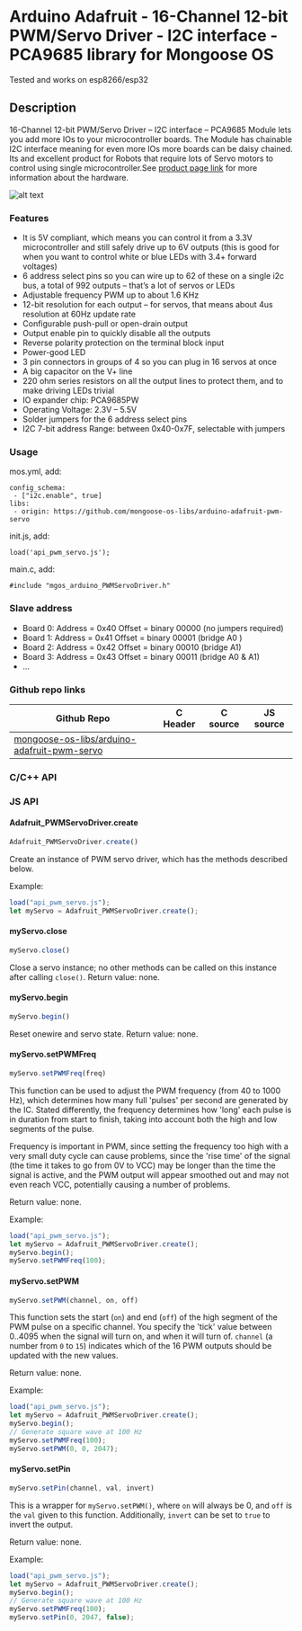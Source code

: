 Arduino Adafruit - 16-Channel 12-bit PWM/Servo Driver - I2C interface - PCA9685 library for Mongoose OS
=========

Tested and works on esp8266/esp32
## Description

16-Channel 12-bit PWM/Servo Driver – I2C interface – PCA9685 Module lets you add more IOs to your microcontroller boards. The Module has chainable I2C interface meaning for even more IOs more boards can be daisy chained. Its and excellent product for Robots that require lots of Servo motors to control using single microcontroller.See [product page link](https://www.adafruit.com/product/815) for more information about the hardware.

![alt text](https://cdn-shop.adafruit.com/970x728/815-06.jpg)
### Features

* It is 5V compliant, which means you can control it from a 3.3V microcontroller and still safely drive up to 6V outputs (this is good for when you want to control white or blue LEDs with 3.4+ forward voltages)
* 6 address select pins so you can wire up to 62 of these on a single i2c bus, a total of 992 outputs – that’s a lot of servos or LEDs
* Adjustable frequency PWM up to about 1.6 KHz
* 12-bit resolution for each output – for servos, that means about 4us resolution at 60Hz update rate
* Configurable push-pull or open-drain output
* Output enable pin to quickly disable all the outputs
* Reverse polarity protection on the terminal block input
* Power-good LED
* 3 pin connectors in groups of 4 so you can plug in 16 servos at once
* A big capacitor on the V+ line
* 220 ohm series resistors on all the output lines to protect them, and to make driving LEDs trivial
* IO expander chip: PCA9685PW
* Operating Voltage: 2.3V – 5.5V
* Solder jumpers for the 6 address select pins
* I2C 7-bit address Range: between 0x40-0x7F, selectable with jumpers

### Usage

mos.yml, add:
```
config_schema:
 - ["i2c.enable", true]
libs:
 - origin: https://github.com/mongoose-os-libs/arduino-adafruit-pwm-servo
  ```
init.js, add:
```
load('api_pwm_servo.js');
```
main.c, add:
```
#include "mgos_arduino_PWMServoDriver.h"
```

### Slave address
* Board 0: Address = 0x40 Offset = binary 00000 (no jumpers required) 
* Board 1: Address = 0x41 Offset = binary 00001 (bridge A0 ) 
* Board 2: Address = 0x42 Offset = binary 00010 (bridge A1) 
* Board 3: Address = 0x43 Offset = binary 00011 (bridge A0 & A1) 
* ...

### Github repo links
| Github Repo | C Header | C source  | JS source |
| ----------- | -------- | --------  | ----------------- |
| [mongoose-os-libs/arduino-adafruit-pwm-servo](https://github.com/mongoose-os-libs/arduino-adafruit-pwm-servo) | &nbsp; | &nbsp;  | &nbsp;         |


### C/С++ API

### JS API
#### Adafruit_PWMServoDriver.create

```javascript
Adafruit_PWMServoDriver.create()
```
Create an instance of PWM servo driver, which has the methods described
below.

Example:
```javascript
load("api_pwm_servo.js");
let myServo = Adafruit_PWMServoDriver.create();
```
#### myServo.close

```javascript
myServo.close()
```
Close a servo instance; no other methods can be called on this instance
after calling `close()`.
Return value: none.
#### myServo.begin

```javascript
myServo.begin()
```
Reset onewire and servo state.
Return value: none.
#### myServo.setPWMFreq

```javascript
myServo.setPWMFreq(freq)
```
This function can be used to adjust the PWM frequency (from 40 to 1000
Hz), which determines how many full 'pulses' per second are generated by
the IC. Stated differently, the frequency determines how 'long' each
pulse is in duration from start to finish, taking into account both the
high and low segments of the pulse.

Frequency is important in PWM, since setting the frequency too high with
a very small duty cycle can cause problems, since the 'rise time' of the
signal (the time it takes to go from 0V to VCC) may be longer than the
time the signal is active, and the PWM output will appear smoothed out
and may not even reach VCC, potentially causing a number of problems.

Return value: none.

Example:
```javascript
load("api_pwm_servo.js");
let myServo = Adafruit_PWMServoDriver.create();
myServo.begin();
myServo.setPWMFreq(100);
```
#### myServo.setPWM

```javascript
myServo.setPWM(channel, on, off)
```
This function sets the start (`on`) and end (`off`) of the high segment of
the PWM pulse on a specific channel. You specify the 'tick' value
between 0..4095 when the signal will turn on, and when it will turn of.
`channel` (a number from `0` to `15`) indicates which of the 16 PWM
outputs should be updated with the new values.

Return value: none.

Example:
```javascript
load("api_pwm_servo.js");
let myServo = Adafruit_PWMServoDriver.create();
myServo.begin();
// Generate square wave at 100 Hz
myServo.setPWMFreq(100);
myServo.setPWM(0, 0, 2047);
```
#### myServo.setPin

```javascript
myServo.setPin(channel, val, invert)
```
This is a wrapper for `myServo.setPWM()`, where `on` will always be 0,
and `off` is the `val` given to this function. Additionally, `invert`
can be set to `true` to invert the output.

Return value: none.

Example:
```javascript
load("api_pwm_servo.js");
let myServo = Adafruit_PWMServoDriver.create();
myServo.begin();
// Generate square wave at 100 Hz
myServo.setPWMFreq(100);
myServo.setPin(0, 2047, false);
```

